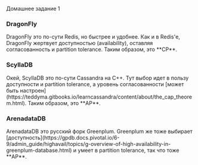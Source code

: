 Домашнее задание 1


<h3>DragonFly</h3>
DragonFly это по-сути Redis, но быстрее и удобнее. Как и в Redis'е, DragonFly жертвует доступностью (availability), оставляя согласованность и partition tolerance. Таким образом, это **CP**.

<h3>ScyllaDB</h3>
Окей, ScyllaDB это по-сути Cassandra на C++. Тут выбор идет в пользу доступности и partition tolerance, а уровень согласованности [может быть настроен](https://teddyma.gitbooks.io/learncassandra/content/about/the_cap_theorem.html). Таким образом, это **AP**.

<h3>ArenadataDB</h3>
ArenadataDB это русский форк Greenplum. Greenplum же тоже выбирает [доступность](https://gpdb.docs.pivotal.io/6-9/admin_guide/highavail/topics/g-overview-of-high-availability-in-greenplum-database.html) и умеет в partition tolerance, так что тоже **AP**.
